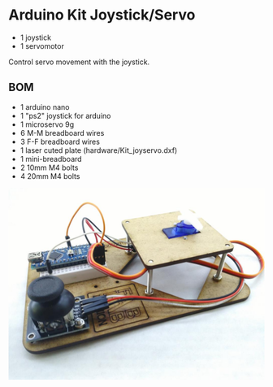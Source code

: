 # Arduino Kit Joystick/Servo
* 1 joystick
* 1 servomotor

Control servo movement with the joystick.

## BOM
* 1 arduino nano
* 1 "ps2" joystick for arduino
* 1 microservo 9g
* 6 M-M breadboard wires
* 3 F-F breadboard wires
* 1 laser cuted plate (hardware/Kit_joyservo.dxf)
* 1 mini-breadboard
* 2 10mm M4 bolts
* 4 20mm M4 bolts

![Kit Servo/Joystick](https://github.com/FablabLannion/KidsKit/raw/master/Kit_servo/img/full.jpg)
